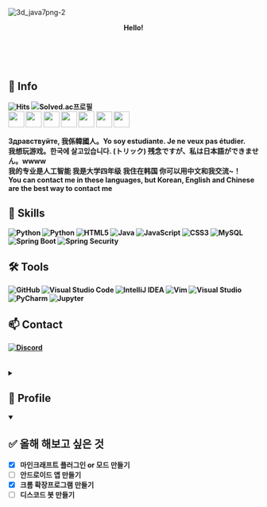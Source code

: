 ![3d_java7png-2](https://user-images.githubusercontent.com/66160055/171332001-a0ab5673-c29c-40f8-bed9-9d4cd642c7c7.png)


<div align=center><b>Hello!</div>
<br>
<br>
<br>
<br>
  
## 💬 Info
  
![Hits](https://hits.seeyoufarm.com/api/count/incr/badge.svg?url=https%3A%2F%2Fgithub.com%2FHiBixby&count_bg=%23FFDECB&title_bg=%23FFC0C0&icon=&icon_color=%23FFCBCB&title=hits&edge_flat=false)
![Solved.ac프로필](http://mazassumnida.wtf/api/mini/generate_badge?boj=okgoogle)<br>
<img src="https://user-images.githubusercontent.com/66160055/184511340-c55452c5-9707-42ea-942b-614e17e4bd65.png" width=32>
<img src="https://user-images.githubusercontent.com/66160055/184511434-4ac895b2-8f32-439d-bba8-d90e6190e4c1.png" width=32>
<img src="https://user-images.githubusercontent.com/66160055/184511410-4ad4a1c3-df7b-4538-82aa-d205faae073a.png" width=32>
<img src="https://user-images.githubusercontent.com/66160055/184511466-e7f2b327-c0d7-4baa-b010-148983486cf6.png" width=32>
<img src="https://user-images.githubusercontent.com/66160055/184511485-e532bc86-ea6a-47d6-a088-b3d93acb85d6.png" width=32>
<img src="https://user-images.githubusercontent.com/66160055/184511331-24cd2d99-29b9-4220-a219-92b3abc30599.png" width=32>
<img src="https://user-images.githubusercontent.com/66160055/184511450-9017dee4-3287-4d25-83f4-425dbc8cdc13.png" width=32>


Здравствуйте, 我係韓國人。Yo soy estudiante. Je ne veux pas étudier. <br>
我想玩游戏。한국에 살고있습니다. (トリック) 残念ですが、私は日本語ができません。wwww<br>
我的专业是人工智能 我是大学四年级 我住在韩国 你可以用中文和我交流~！<br>
You can contact me in these languages, but Korean, English and Chinese are the best way to contact me

## 💪 Skills
![Python](https://img.shields.io/badge/C-A8B9CC.svg?&style=for-the-badge&logo=C&logoColor=white)
![Python](https://img.shields.io/badge/Python-3776AB.svg?&style=for-the-badge&logo=Python&logoColor=white)
![HTML5](https://img.shields.io/badge/HTML5-E34F26.svg?&style=for-the-badge&logo=HTML5&logoColor=white)
![Java](https://img.shields.io/badge/Java-007396.svg?&style=for-the-badge&logo=Java&logoColor=white)
![JavaScript](https://img.shields.io/badge/JavaScript-F7DF1E.svg?&style=for-the-badge&logo=JavaScript&logoColor=white)
![CSS3](https://img.shields.io/badge/CSS3-1572B6.svg?&style=for-the-badge&logo=CSS3&logoColor=white)
![MySQL](https://img.shields.io/badge/MySQL-4479A1.svg?&style=for-the-badge&logo=MySQL&logoColor=white)
![Spring Boot](https://img.shields.io/badge/Spring%20Boot-6DB33F.svg?&style=for-the-badge&logo=Spring%20Boot&logoColor=white)
![Spring Security](https://img.shields.io/badge/Spring%20Security-6DB33F.svg?&style=for-the-badge&logo=Spring%20Security&logoColor=white)

## 🛠️ Tools
![GitHub](https://img.shields.io/badge/GitHub-181717.svg?&style=for-the-badge&logo=GitHub&logoColor=white)
![Visual Studio Code](https://img.shields.io/badge/Visual%20Studio%20Code-007ACC.svg?&style=for-the-badge&logo=Visual%20Studio%20Code&logoColor=white)
![IntelliJ IDEA](https://img.shields.io/badge/IntelliJ%20IDEA-6B57FF.svg?&style=for-the-badge&logo=IntelliJ%20IDEA&logoColor=black)
![Vim](https://img.shields.io/badge/Vim-019733.svg?&style=for-the-badge&logo=Vim&logoColor=white)
![Visual Studio](https://img.shields.io/badge/Visual%20Studio-5C2D91.svg?&style=for-the-badge&logo=Visual%20Studio&logoColor=white)
![PyCharm](https://img.shields.io/badge/PyCharm-3DEA62.svg?&style=for-the-badge&logo=PyCharm&logoColor=black)
![Jupyter](https://img.shields.io/badge/Jupyter-F37626.svg?&style=for-the-badge&logo=Jupyter&logoColor=white)

## 📫 Contact
<a href="https://discord.gg/a9rWwKzNYV">
  <img alt="Discord" src ="https://img.shields.io/badge/Discord-5865F2.svg?&style=for-the-badge&logo=Python&logoColor=white"/>
  </a>
<br>
<br>
<br>
  
<details>
  <summary><h2>👤 Profile</h2></summary>
  <div markdown="1">
    
  ![Solved.ac프로필](http://mazassumnida.wtf/api/v2/generate_badge?boj=okgoogle)
  <br>
  [![Top Langs](https://github-readme-stats.vercel.app/api/top-langs/?username=HiBixby&layout=compact)](https://github.com/HiBixby)
  <br>
  ![Anurag's GitHub stats](https://github-readme-stats.vercel.app/api?username=HiBixby&show_icons=true&theme=default)
  </div>
</details>
  
<details open>
  <summary><h2>✅ 올해 해보고 싶은 것</h2></summary>
  <div markdown="1">

  - [x] 마인크래프트 플러그인 or 모드 만들기
  - [ ] 안드로이드 앱 만들기
  - [x] 크롬 확장프로그램 만들기
  - [ ] 디스코드 봇 만들기
  </div>
</details>
  
<!--
**HiBixby/HiBixby** is a ✨ _special_ ✨ repository because its `README.md` (this file) appears on your GitHub profile.
Here are some ideas to get you started:

- 🔭 I’m currently working on ...
- 🌱 I’m currently learning ...
- 👯 I’m looking to collaborate on ...
- 🤔 I’m looking for help with ...
- 💬 Ask me about ...
- 📫 How to reach me: ...
- 😄 Pronouns: ...
- ⚡ Fun fact: ...
-->
  
  

